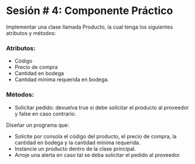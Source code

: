 # Sesión # 4: Componente Práctico

Implementar una clase llamada Producto, la cual tenga los siguientes atributos y métodos:

### Atributos:

* Código
* Precio de compra
* Cantidad en bodega
* Cantidad mínima requerida en bodega.

### Métodos:

* Solicitar pedido: devuelva true si debe solicitar el producto al proveedor y false en caso contrario.

Diseñar un programa que:

* Solicite por consola el código del producto, el precio de compra, la cantidad en bodega y la cantidad mínima requerida.
* Instancie un producto dentro de la clase principal.
* Arroje una alerta en caso tal se deba solicitar el pedido al proveedor.
